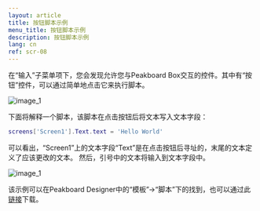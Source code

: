 ```yaml
---
layout: article
title: 按钮脚本示例
menu_title: 按钮脚本示例
description: 按钮脚本示例
lang: cn
ref: scr-08
---
```

在“输入”子菜单项下，您会发现允许您与Peakboard Box交互的控件。其中有“按钮”控件，可以通过简单地点击它来执行脚本。

![image_1](/assets/images/scripting/Scripting_Beispiele/Controls_Input.png)

下面将解释一个脚本，该脚本在点击按钮后将文本写入文本字段：

```lua
screens['Screen1'].Text.text = 'Hello World'

```

可以看出，“Screen1”上的文本字段“Text”是在点击按钮后寻址的，末尾的文本定义了应该更改的文本。
然后，引号中的文本将输入到文本字段中。

![image_1](/assets/images/scripting/Scripting_Beispiele/ButtonSkript.png)

该示例可以在Peakboard Designer中的“模板”->“脚本”下的找到，也可以通过此[链接](https://github.com/Peakboard/CoolStuff/raw/master/Scripts/ButtonScriptExample/ButtonScriptExample.pbmx)下载。
